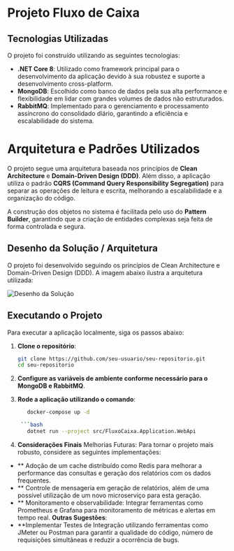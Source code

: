 # Projeto Fluxo de Caixa

## Tecnologias Utilizadas

O projeto foi construído utilizando as seguintes tecnologias:

- **.NET Core 8**: Utilizado como framework principal para o desenvolvimento da aplicação devido à sua robustez e suporte a desenvolvimento cross-platform.
- **MongoDB**: Escolhido como banco de dados pela sua alta performance e flexibilidade em lidar com grandes volumes de dados não estruturados.
- **RabbitMQ**: Implementado para o gerenciamento e processamento assíncrono do consolidado diário, garantindo a eficiência e escalabilidade do sistema.

# Arquitetura e Padrões Utilizados

O projeto segue uma arquitetura baseada nos princípios de **Clean Architecture** e **Domain-Driven Design (DDD)**. Além disso, a aplicação utiliza o padrão **CQRS (Command Query Responsibility Segregation)** para separar as operações de leitura e escrita, melhorando a escalabilidade e a organização do código.

A construção dos objetos no sistema é facilitada pelo uso do **Pattern Builder**, garantindo que a criação de entidades complexas seja feita de forma controlada e segura.

## Desenho da Solução / Arquitetura

O projeto foi desenvolvido seguindo os princípios de Clean Architecture e Domain-Driven Design (DDD). A imagem abaixo ilustra a arquitetura utilizada:

![Desenho da Solução](link-para-imagem)

## Executando o Projeto

Para executar a aplicação localmente, siga os passos abaixo:

1. **Clone o repositório**:

   ```bash
   git clone https://github.com/seu-usuario/seu-repositorio.git
   cd seu-repositorio

2. **Configure as variáveis de ambiente conforme necessário para o MongoDB e RabbitMQ**.

3. **Rode a aplicação utilizando o comando**:
   ```bash
      docker-compose up -d
   
    ```bash
      dotnet run --project src/FluxoCaixa.Application.WebApi

4. **Considerações Finais**
Melhorias Futuras: Para tornar o projeto mais robusto, considere as seguintes implementações:
- ** Adoção de um cache distribuído como Redis para melhorar a performance das consultas e geração dos relatórios com os dados frequentes.
- ** Controle de mensageria em geração de relatórios, além de uma possível utilização de um novo microserviço para esta geração.
- ** Monitoramento e observabilidade: Integrar ferramentas como Prometheus e Grafana para monitoramento de métricas e alertas em tempo real.
**Outras Sugestões**:
- **Implementar Testes de Integração utilizando ferramentas como JMeter ou Postman para garantir a qualidade do código, número de requisições simultâneas e reduzir a ocorrência de bugs.

